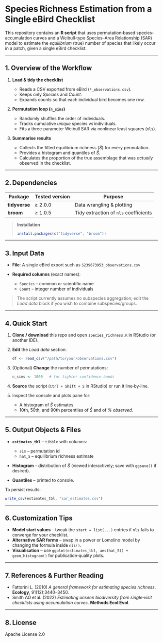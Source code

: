 # Species Richness Estimation from a Single eBird Checklist

This repository contains an **R script** that uses permutation‐based species‐accumulation curves and a Weibull‐type Species–Area Relationship (SAR) model to estimate the *equilibrium* (true) number of species that likely occur in a patch, given a single eBird checklist.

---

## 1. Overview of the Workflow

1. **Load & tidy the checklist**

   * Reads a CSV exported from eBird (`*_observations.csv`).
   * Keeps only *Species* and *Count*.
   * Expands counts so that each individual bird becomes one row.
2. **Permutation loop (`n_sims`)**

   * Randomly shuffles the order of individuals.
   * Tracks cumulative *unique* species vs individuals.
   * Fits a three‐parameter Weibull SAR via nonlinear least squares (`nls`).
3. **Summarise results**

   * Collects the fitted equilibrium richness ($\hat S$) for every permutation.
   * Provides a histogram and quantiles of $\hat S$.
   * Calculates the proportion of the true assemblage that was *actually* observed in the checklist.

---

## 2. Dependencies

| Package       | Tested version | Purpose                               |
| ------------- | -------------- | ------------------------------------- |
| **tidyverse** | ≥ 2.0.0        | Data wrangling & plotting             |
| **broom**     | ≥ 1.0.5        | Tidy extraction of `nls` coefficients |

> **Installation**
>
> ```r
> install.packages(c("tidyverse", "broom"))
> ```

---

## 3. Input Data

* **File**: A single eBird export such as `S239673953_observations.csv`
* **Required columns** (exact names):

  * `Species` – common or scientific name
  * `Count`   – integer number of individuals

> The script currently assumes no subspecies aggregation; edit the *Load data* block if you wish to combine subspecies/groups.

---

## 4. Quick Start

1. **Clone / download** this repo and open `species_richness.R` in RStudio (or another IDE).
2. **Edit** the *Load data* section:

   ```r
   df <- read_csv("/path/to/your/observations.csv")
   ```
3. (Optional) **Change** the number of permutations:

   ```r
   n_sims <- 1000   # for tighter confidence bands
   ```
4. **Source** the script (`Ctrl + Shift + S` in RStudio) or run it line‑by‑line.
5. Inspect the console and plots pane for:

   * A histogram of $\hat S$ estimates.
   * 10th, 50th, and 90th percentiles of $\hat S$ and of *% observed*.

---

## 5. Output Objects & Files

* **`estimates_tbl`** – `tibble` with columns:

  * `sim` – permutation id
  * `hat_S` – equilibrium richness estimate
* **Histogram** – distribution of $\hat S$ (viewed interactively; save with `ggsave()` if desired).
* **Quantiles** – printed to console.

To persist results:

```r
write_csv(estimates_tbl, "sar_estimates.csv")
```

---

## 6. Customization Tips

* **Model start values** – tweak the `start = list(...)` entries if `nls` fails to converge for your checklist.
* **Alternative SAR forms** – swap in a power or Lomolino model by changing the formula inside `nls()`.
* **Visualisation** – use `ggplot(estimates_tbl, aes(hat_S)) + geom_histogram()` for publication‑quality plots.

---

## 7. References & Further Reading

* Fattorini L. (2010) *A general framework for estimating species richness*. **Ecology**, 91(12):3440–3450.
* Smith AO et al. (2022) *Estimating unseen biodiversity from single‑visit checklists using accumulation curves*. **Methods Ecol Evol**.

---

## 8. License

Apache License 2.0
